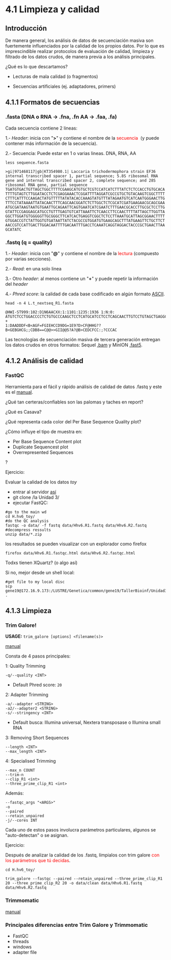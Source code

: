 # 4.1 Limpieza y calidad

## Introducción

De manera general, los análisis de datos de secuenciación masiva son fuertemente influenciados por la calidad de los propios datos. Por lo que es imprescindible realizar protocolos de evaluación de calidad, limpieza y filtrado de los datos crudos, de manera previa a los análisis principales.

¿Qué es lo que descartamos?

- Lecturas de mala calidad (o fragmentos)

- Secuencias artificiales (ej. adaptadores, primers)

  

## 4.1.1 Formatos de secuencias

### .fasta (DNA o RNA -> .fna, .fn AA -> .faa, .fa)

Cada secuencia contiene 2 lineas:

1.- *Header*: inicia con "**>**" y contiene el nombre de la <span style="color:red"> secuencia </span> (y puede contener más información de la secuencia).

2.- Secuencia: Puede estar en 1 o varias lineas. DNA, RNA, AA 

```
less sequence.fasta
```

```
>gi|971468117|gb|KT354980.1| Laccaria trichodermophora strain EF36 internal transcribed spacer 1, partial sequence; 5.8S ribosomal RNA gene and internal transcribed spacer 2, complete sequence; and 28S ribosomal RNA gene, partial sequence
TGATGTGACTGTTAGCTGGCTTTTCGAAGCATGTGCTCGTCCATCATCTTTATCTCTCCACCTGTGCACA
TTTTGTAGTCTTGGATACCTCTCGAGGAAACTCGGATTTTAGGATCGCCGTGCTGTACAAGTCGGCTTTT
CTTTCATTTCCAAGACTATGTTTTTATATACACCAAAGTATGTTTATAGAATGTCATCAATGGGAACTTG
TTTCCTATAAAATTATACAACTTTCAGCAACGGATCTCTTGGCTCTCGCATCGATGAAGAACGCAGCGAA
ATGCGATAAGTAATGTGAATTGCAGAATTCAGTGAATCATCGAATCTTTGAACGCACCTTGCGCTCCTTG
GTATTCCGAGGAGCATGCCTGTTTGAGTGTCATTAAATTCTCAACCTTCCAACTTTTATTAGCTTGGTTA
GGCTTGGATGTGGGGGTTGCGGGCTTCATCACTGAGGTCGGCTCTCCTTAAATGCATTAGCGGAACTTTT
GTGGACCGTCTATTGGTGTGATAATTATCTACGCCGTGGATGTGAAGCAGCTTTATGAAGTTCTGCTTCT
AACCGTCCATTGACTTGGACAATTTTGACAATTTGACCTCAAATCAGGTAGGACTACCCGCTGAACTTAA
GCATATC
```



### .fastq (q = quality)

1.- *Header*: inicia con "**@**" y contiene el nombre de la <span style="color:red">lectura</span> (compuesto por varias secciones).

2.- *Read*: en una solo linea

3.- Otro *header*: al menos contiene un "**+**" y puede repetir la información del *header*

4.- *Phred score*: la calidad de cada base codificado en algún formato [ASCII](http://drive5.com/usearch/manual/quality_score.html).

```
head -n 4 L.t_nextseq_R1.fasta
```

```
@HWI-ST999:102:D1N6AACXX:1:1101:1235:1936 1:N:0:
ATGTCTCCTGGACCCCTCTGTGCCCAAGCTCCTCATGCATCCTCCTCAGCAACTTGTCCTGTAGCTGAGGCTCACTGACTACCAGCTGCAG
+
1:DAADDDF<B<AGF=FGIEHCCD9DG=1E9?D>CF@HHG??B<GEBGHCG;;CDB8==C@@>>GII@@5?A?@B>CEDCFCC:;?CCCAC
```



Las tecnologías de secuenciación masiva de tercera generación entregan los datos crudos en otros formatos: Sequel [.bam](https://dnatech.genomecenter.ucdavis.edu/faqs/which-data-will-i-receive-from-the-pacbio-sequel-sequencer-will-they-have-quality-scores/) y MinION [.fast5](https://medium.com/@shiansu/a-look-at-the-nanopore-fast5-format-f711999e2ff6).



## 4.1.2 Análisis de calidad

### FastQC

Herramienta para el fácil y rápido análisis de calidad de datos .fastq y este es el  [manual](https://dnacore.missouri.edu/PDF/FastQC_Manual.pdf).

¿Qué tan certeras/confiables son las palomas y taches en report?

¿Qué es Casava?

¿Qué representa cada color del Per Base Sequence Quality plot?

¿Cómo influye el tipo de muestra en:

- Per Base Sequence Content plot
- Duplicate Sequencest plot
- Overrepresented Sequences

?

Ejercicio:

Evaluar la calidad de los datos *toy*

- entrar al servidor [así](https://github.com/AliciaMstt/TallerBioinf/blob/master/Unidad3/ssh.txt)
- git clone /la Unidad 3/
- ejecutar FastQC:

```
#go to the main wd
cd H.hv6_toy/
#do the QC analysis
fastqc -o data/ -f fastq data/Hhv6.R1.fastq data/Hhv6.R2.fastq
#decompress ressults
unzip data/*.zip
```

los resultados se pueden visualizar con un explorador como firefox

```
firefox data/Hhv6.R1.fastqc.html data/Hhv6.R2.fastqc.html
```

Todxs tienen XQuartz? (o algo así)

Si no, mejor desde un shell local:

```
#get file to my local disc
scp gene19@172.16.9.173:/LUSTRE/Genetica/common/gene19/TallerBioinf/Unidad3/H.hv6_toy/data/*.html .
```

 

## 4.1.3 Limpieza

### Trim Galore!

**USAGE:** `trim_galore [options] <filename(s)>`

[manual](https://github.com/FelixKrueger/TrimGalore/blob/master/Docs/Trim_Galore_User_Guide.md)



Consta de 4 pasos principales:

1: Quality Trimming

```
-q/--quality <INT>
```

- Default Phred score: `20`

2: Adapter Trimming

```
-a/--adapter <STRING>
-a2/--adapter2 <STRING>
-s/--stringency <INT>
```

- Default busca: Illumina universal, Nextera transposase o Illumina small RNA

3: Removing Short Sequences

```
--length <INT>
--max_length <INT>
```

4: Specialised Trimming

```
--max_n COUNT
--trim-n
--clip_R1 <int>
--three_prime_clip_R1 <int>
```

Además:

```
--fastqc_args "<ARGS>"
-o
--paired
--retain_unpaired
-j/--cores INT
```



Cada uno de estos pasos involucra parámetros particulares, algunos se "auto-detectan" o se asignan.

Ejercicio:

Después de analizar la calidad de los .fastq, límpialos con trim galore <span style="color:red">con los parámetros que tú decidas</span>.

 

```
cd H.hv6_toy/

trim_galore --fastqc --paired --retain_unpaired --three_prime_clip_R1 20 --three_prime_clip_R2 20 -o data/clean data/Hhv6.R1.fastq data/Hhv6.R2.fastq
```



### Trimmomatic

[manual](http://www.usadellab.org/cms/uploads/supplementary/Trimmomatic/TrimmomaticManual_V0.32.pdf)



### Principales diferencias entre Trim Galore y Trimmomatic

- FastQC
- threads
- windows
- adapter file

